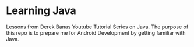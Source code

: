 # Learning Java
Lessons from Derek Banas Youtube Tutorial Series on Java. 
The purpose of this repo is to prepare me for Android Development by getting familiar with Java.
